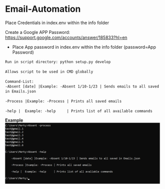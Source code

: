 # Email-Automation

Place Credentials in index.env within the info folder

Create a Google APP Password: https://support.google.com/accounts/answer/185833?hl=en
 - Place App password in index.env within the info folder (password=App Password)

```
Run in script directory: python setup.py develop

Allows script to be used in CMD globally

Command-List:
-Absent [date] |Example: -Absent 1/10-1/23 | Sends emails to all saved in Emails.json
          
-Process |Example: -Process | Prints all saved emails
          
-help |  Example: -help     | Prints list of all available commands
```

**Example**
![alt text](AbsentExample.png)

